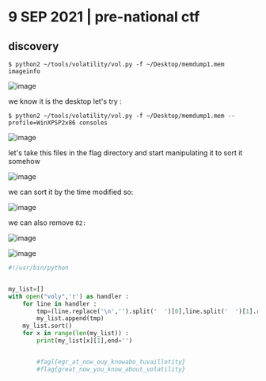 # 9 SEP 2021 | pre-national ctf


## discovery 


`$ python2 ~/tools/volatility/vol.py -f ~/Desktop/memdump1.mem imageinfo`

![image](https://user-images.githubusercontent.com/67979878/132720029-708504d8-1d50-411b-b247-ee47964cebab.png)


we know it is the desktop let's try :

`$ python2 ~/tools/volatility/vol.py -f ~/Desktop/memdump1.mem --profile=WinXPSP2x86 consoles`



![image](https://user-images.githubusercontent.com/67979878/132720239-bb07fdbe-f87d-4a68-8cf8-bc586e2eb48c.png)

let's take this files in the flag directory and start manipulating it to sort it somehow 

![image](https://user-images.githubusercontent.com/67979878/132720553-5a1515a8-fec2-4b7d-9716-851f93bd4b2a.png)

we can sort it by the time modified so:

![image](https://user-images.githubusercontent.com/67979878/132720772-bbdd1c21-9f51-4a67-8242-f7ebeffcfaa8.png)

we can also remove `02:`

![image](https://user-images.githubusercontent.com/67979878/132721119-906f0218-4078-4ca5-9d15-c3cc9ee09e22.png)

![image](https://user-images.githubusercontent.com/67979878/132721565-271230c9-45ae-4f5b-9aef-c86ca3d9d35d.png)

```python
#!/usr/bin/python 


my_list=[]
with open("voly",'r') as handler :
	for line in handler :
		tmp=(line.replace('\n','').split('  ')[0],line.split('  ')[1].replace('\n',''))
		my_list.append(tmp)
	my_list.sort()
	for x in range(len(my_list)) :
		print(my_list[x][1],end='')


		#fagl{egr_at_now_ouy_knowabo_tuvaillotity}   
		#flag{great_now_you_know_about_volatility}
                                                                                                                                              

```

